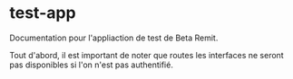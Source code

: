 # test-app

Documentation pour l'appliaction de test de Beta Remit.

Tout d'abord, il est important de noter que routes les interfaces ne seront pas disponibles si l'on n'est pas authentifié.


<img src=""/>
